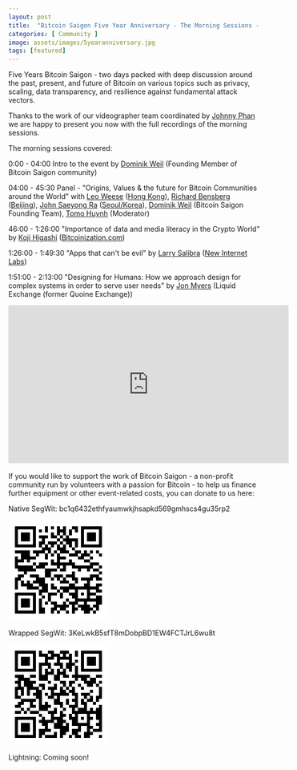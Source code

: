 ```yaml
---
layout: post
title:  "Bitcoin Saigon Five Year Anniversary - The Morning Sessions - Video out now!"
categories: [ Community ]
image: assets/images/5yearanniversary.jpg
tags: [featured]
---
```


Five Years Bitcoin Saigon - two days packed with deep discussion
around the past, present, and future of Bitcoin on various topics such
as privacy, scaling, data transparency, and resilience against
fundamental attack vectors.

Thanks to the work of our videographer team coordinated by [Johnny Phan](https://twitter.com/triet_j) we are happy to present you now with the
full recordings of the morning sessions.

The morning sessions covered:

0:00 - 04:00 Intro to the event by [Dominik Weil](https://www.twitter.com/DominikWeil) (Founding Member of Bitcoin Saigon community)

04:00 - 45:30 Panel - "Origins, Values & the future for Bitcoin
Communities around the World" with [Leo Weese](https://twitter.com/LeoAW)
([Hong Kong](https://www.bitcoin.org.hk/)), [Richard Bensberg](https://twitter.com/richardbensberg) ([Beijing](https://twitter.com/BeijingMeetup)), [John Saeyong Ra](https://twitter.com/johnsra) ([Seoul/Korea](https://bitcoincenterkorea.org/)), [Dominik Weil](https://www.twitter.com/DominikWeil) (Bitcoin Saigon Founding Team), [Tomo Huynh](https://www.twitter.com/tomoXtechno) (Moderator)

46:00 - 1:26:00 "Importance of data and media literacy in the Crypto
World" by [Koji Higashi](https://twitter.com/Coin_and_Peace)
([Bitcoinization.com](https://bitcoinization.com))

1:26:00 - 1:49:30 "Apps that can't be evil" by [Larry Salibra](https://twitter.com/larrysalibra) ([New Internet Labs](https://www.newinternetlabs.com)) 

1:51:00 - 2:13:00 "Designing for Humans: How we approach design for
complex systems in order to serve user needs" by [Jon Myers](https://twitter.com/jonmyers) (Liquid Exchange (former Quoine Exchange))


<iframe width="560" height="315" src="https://www.youtube.com/embed/FsQv5qpLmnI" frameborder="0" allow="accelerometer; autoplay; encrypted-media; gyroscope; picture-in-picture" allowfullscreen></iframe>

If you would like to support the work of Bitcoin Saigon - a non-profit
community run by volunteers with a passion for Bitcoin - to help us
finance further equipment or other event-related costs, you can donate
to us here:

Native SegWit:
bc1q6432ethfyaumwkjhsapkd569gmhscs4gu35rp2

![bc1q6432ethfyaumwkjhsapkd569gmhscs4gu35rp2](../assets/images/bc1q6432ethfyaumwkjhsapkd569gmhscs4gu35rp2.png)

Wrapped SegWit:
3KeLwkB5sfT8mDobpBD1EW4FCTJrL6wu8t

![3KeLwkB5sfT8mDobpBD1EW4FCTJrL6wu8t](../assets/images/3KeLwkB5sfT8mDobpBD1EW4FCTJrL6wu8t.png)

Lightning:
Coming soon!